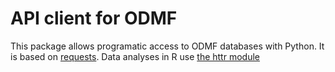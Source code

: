 # API client for ODMF

This package allows programatic access to ODMF databases with Python. 
It is based on [requests](https://pypi.org/project/requests/). Data analyses in R use [the httr module](https://cran.r-project.org/web/packages/httr/vignettes/quickstart.html) 
